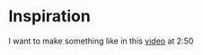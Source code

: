 # Inspiration

I want to make something like in this [video](https://www.youtube.com/watch?v=UsIF5r8rAvk) at 2:50
